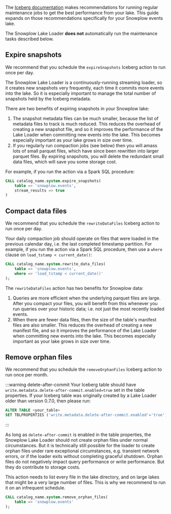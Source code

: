 The [Iceberg documentation](https://iceberg.apache.org/docs/latest/maintenance/) makes recommendations for running regular maintenance jobs to get the best performance from your lake.  This guide expands on those recommendations specifically for your Snowplow events lake.

The Snowplow Lake Loader **does not** automatically run the maintenance tasks described below.

## Expire snapshots

We recommend that you schedule the `expireSnapshots` Iceberg action to run once per day.

The Snowplow Lake Loader is a continuously-running streaming loader, so it creates new snapshots very frequently, each time it commits more events into the lake.  So it is especially important to manage the total number of snapshots held by the Iceberg metadata.

There are two benefits of expiring snapshots in your Snowplow lake:

1. The snapshot metadata files can be much smaller, because the list of metadata files to track is much reduced.  This reduces the overhead of creating a new snapshot file, and so it improves the performance of the Lake Loader when committing new events into the lake.  This becomes especially important as your lake grows in size over time.
2. If you regularly run compaction jobs (see below) then you will amass lots of small parquet files, which have since been rewritten into larger parquet files.  By expiring snapshots, you will delete the redundant small data files, which will save you some storage cost.

For example, if you run the action via a Spark SQL procedure:

```sql
CALL catalog_name.system.expire_snapshots(
    table => 'snowplow.events',
    stream_results => true
)
```

## Compact data files

We recommend that you schedule the `rewriteDataFiles` Iceberg action to run once per day.

Your daily compaction job should operate on files that were loaded in the previous calendar day, i.e. the last completed timestamp partition.  For example, if you run the action via a Spark SQL procedure, then use a `where` clause on `load_tstamp < current_date()`:

```sql
CALL catalog_name.system.rewrite_data_files(
    table => 'snowplow.events',
    where => 'load_tstamp < current_date()'
);
```

The `rewriteDataFiles` action has two benefits for Snowplow data:

1. Queries are more efficient when the underlying parquet files are large.  After you compact your files, you will benefit from this whenever you run queries over your historic data; i.e. not just the most recently loaded events.
2. When there are fewer data files, then the size of the table's manifest files are also smaller.  This reduces the overhead of creating a new manifest file, and so it improves the performance of the Lake Loader when committing new events into the lake.  This becomes especially important as your lake grows in size over time.

## Remove orphan files

We recommend that you schedule the `removeOrphanFiles` Iceberg action to run once per month.

:::warning delete-after-commit
Your Iceberg table should have `write.metadata.delete-after-commit.enabled=true` set in the table properties. If your Iceberg table was originally created by a Lake Loader older than version 0.7.0, then please run:

```sql
ALTER TABLE <your_table>
SET TBLPROPERTIES ('write.metadata.delete-after-commit.enabled'='true')
```
:::

As long as `delete-after-commit` is enabled in the table properties, the Snowplow Lake Loader should not create orphan files under normal circumstances.  But it is technically still possible for the loader to create orphan files under rare exceptional circumstances, e.g. transient network errors, or if the loader exits without completing graceful shutdown.  Orphan files do not negatively impact query performance or write performance.  But they do contribute to storage costs.

This action needs to list every file in the lake directory, and on large lakes that might be a very large number of files.  This is why we recommend to run it on an infrequent schedule.

```sql
CALL catalog_name.system.remove_orphan_files(
    table => 'snowplow.events'
);
```
